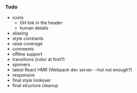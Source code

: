### Todo

* icons
  * GH link in the header
  * human details
* aliasing
* style constants
* raise coverage
* comments
* offline support
* transitions (color at first?)
* spinners
* latest React HMR (Webpack dev server --hot not enough?)
* responsive
* final style lookover
* final structure cleanup
